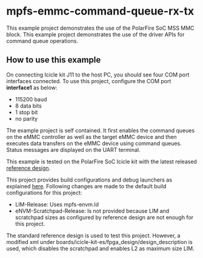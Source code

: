 # mpfs-emmc-command-queue-rx-tx

This example project demonstrates the use of the PolarFire SoC MSS MMC block.
This example project demonstrates the use of the driver APIs for command queue operations.

## How to use this example

On connecting Icicle kit J11 to the host PC, you should see four COM port interfaces
connected. To use this project, configure the COM port **interface1** as below:
 - 115200 baud
 - 8 data bits
 - 1 stop bit
 - no parity

The example project is self contained. It first enables the command queues on the
eMMC controller as well as the target eMMC device and then executes data transfers
on the eMMC device using command queues. Status messages are displayed on the UART terminal.

This example is tested on the PolarFire SoC Icicle kit with the latest released
[reference design](https://github.com/polarfire-soc/icicle-kit-reference-design/releases).

This project provides build configurations and debug launchers as explained [here](https://github.com/polarfire-soc/polarfire-soc-bare-metal-examples/blob/main/README.md).
Following changes are made to the default build configurations for this project:
 - LIM-Release: Uses mpfs-envm.ld
 - eNVM-Scratchpad-Release: Is not provided because LIM and scratchpad sizes as configured by reference design are not enough for this project.

The standard reference design is used to test this project. However, a modified xml under boards/icicle-kit-es/fpga_design/design_description is used, which disables the scratchpad and enables L2 as maximum size LIM.


